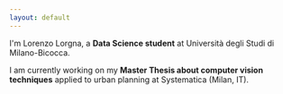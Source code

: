 ```yaml
---
layout: default
---
```


I'm Lorenzo Lorgna, a **Data Science student** at Università degli Studi di Milano-Bicocca. 

I am currently working on my **Master Thesis about computer vision techniques** applied to urban planning at Systematica (Milan, IT).